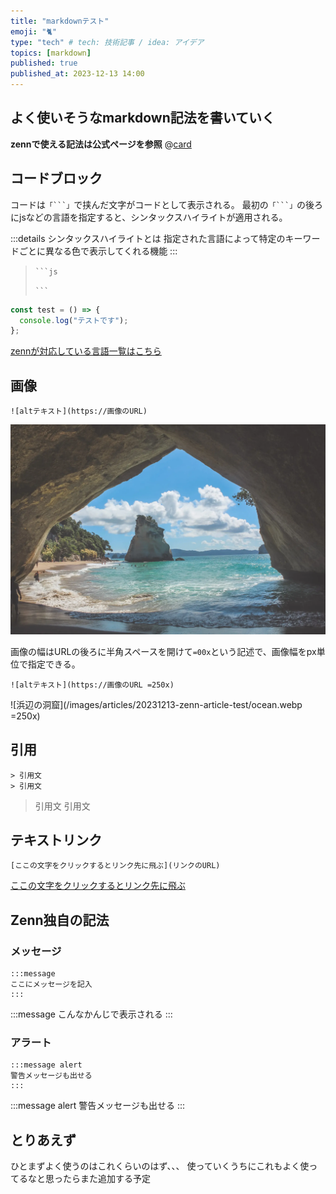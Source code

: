 ```yaml
---
title: "markdownテスト"
emoji: "🐈"
type: "tech" # tech: 技術記事 / idea: アイデア
topics: [markdown]
published: true
published_at: 2023-12-13 14:00
---
```


## よく使いそうなmarkdown記法を書いていく
**zennで使える記法は公式ページを参照**
@[card](https://zenn.dev/zenn/articles/markdown-guide)



## コードブロック
コードは`「```」`で挟んだ文字がコードとして表示される。
最初の`「```」`の後ろにjsなどの言語を指定すると、シンタックスハイライトが適用される。

:::details シンタックスハイライトとは
指定された言語によって特定のキーワードごとに異なる色で表示してくれる機能
:::

> ` ```js `
>
> ` ``` `

```js
const test = () => {
  console.log("テストです");
};
```

[zennが対応している言語一覧はこちら](https://prismjs.com/#supported-languages)



## 画像
```
![altテキスト](https://画像のURL)
```

![浜辺の洞窟](/images/articles/20231213-zenn-article-test/ocean.webp)

画像の幅はURLの後ろに半角スペースを開けて`=00x`という記述で、画像幅をpx単位で指定できる。

```
![altテキスト](https://画像のURL =250x)
```

![浜辺の洞窟](/images/articles/20231213-zenn-article-test/ocean.webp =250x)



## 引用
```
> 引用文
> 引用文
```
> 引用文
> 引用文



## テキストリンク
```
[ここの文字をクリックするとリンク先に飛ぶ](リンクのURL)
```
[ここの文字をクリックするとリンク先に飛ぶ](https://zenn.dev/zenn/articles/markdown-guide#%E3%83%86%E3%82%AD%E3%82%B9%E3%83%88%E3%83%AA%E3%83%B3%E3%82%AF)


## Zenn独自の記法
### メッセージ
```
:::message
ここにメッセージを記入
:::
```
:::message
こんなかんじで表示される
:::

### アラート
```
:::message alert
警告メッセージも出せる
:::
```
:::message alert
警告メッセージも出せる
:::



## とりあえず
ひとまずよく使うのはこれくらいのはず、、、
使っていくうちにこれもよく使ってるなと思ったらまた追加する予定